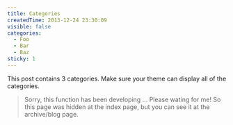 ```yaml
---
title: Categories
createdTime: 2013-12-24 23:30:09
visible: false
categories:
  - Foo
  - Bar
  - Baz
sticky: 1
---
```


This post contains 3 categories. Make sure your theme can display all of the categories.

> Sorry, this function has been developing ... Please wating for me! So this page was hidden at the index page, but you can see it at the archive/blog page.